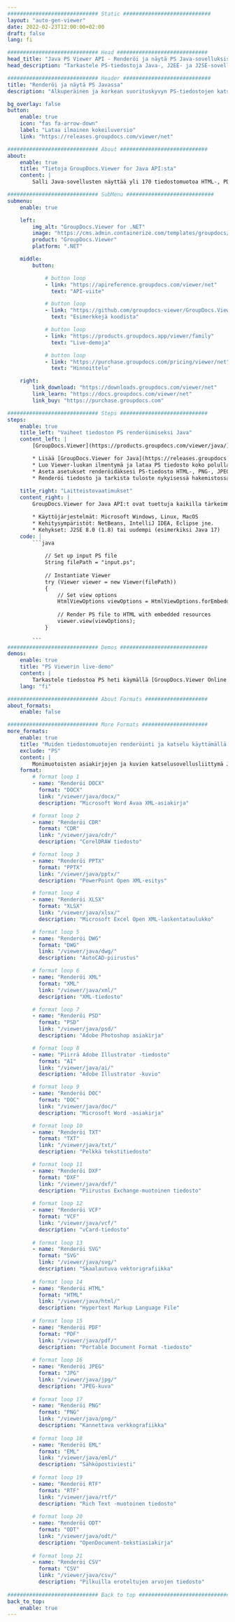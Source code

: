 ```yaml
---
############################# Static ############################
layout: "auto-gen-viewer"
date: 2022-02-23T12:00:00+02:00
draft: false
lang: fi

############################# Head #############################
head_title: "Java PS Viewer API - Renderöi ja näytä PS Java-sovelluksissa"
head_description: "Tarkastele PS-tiedostoja Java-, J2EE- ja J2SE-sovelluksissa. Tukee yli 170 asiakirja- ja kuvatiedostomuodon katselua HTML-, PDF- tai kuvatilassa edistyneillä ominaisuuksilla asiakirjojen katseluvaihtoehtojen hallitsemiseksi."

############################# Header ############################
title: "Renderöi ja näytä PS Javassa" 
description: "Alkuperäinen ja korkean suorituskyvyn PS-tiedostojen katselusovellusliittymä Java-, J2EE- ja J2SE-pohjaisille sovelluksille, joka tukee laajaa valikoimaa lisäominaisuuksia tulostetun asiakirjamuodon ulkoasun mukauttamiseen." 

bg_overlay: false
button:
    enable: true
    icon: "fas fa-arrow-down"
    label: "Lataa ilmainen kokeiluversio"
    link: "https://releases.groupdocs.com/viewer/net"

############################# About ############################
about:
    enable: true
    title: "Tietoja GroupDocs.Viewer for Java API:sta" 
    content: |
        Salli Java-sovellusten näyttää yli 170 tiedostomuotoa HTML-, PDF- tai kuvatiloissa käyttämällä GroupDocs.Viewer for Java API -sovellusliittymiä ilman lisäohjelmistoja. kuten Microsoft Office, Apache Open Office, Adobe Acrobat Reader jne. Kehittäjät voivat helposti tarkastella kaikkia suosittuja kuvia ja asiakirjatyyppejä, mukaan lukien Microsoft Office, OpenDocument, HTML, PDF, arkisto, kaaviot, Photoshop, AutoCAD ja ohjelmointikieliformaatit Java-sovellusten sisällä. nopea ja laadukas renderöinti.

############################# SubMenu ############################
submenu:
    enable: true

    left:
        img_alt: "GroupDocs.Viewer for .NET"
        image: "https://cms.admin.containerize.com/templates/groupdocs/images/product-logos/90x90-noborder/groupdocs-viewer-net.png"
        product: "GroupDocs.Viewer"
        platform: ".NET"

    middle:
        button:

            # button loop
            - link: "https://apireference.groupdocs.com/viewer/net"
              text: "API-viite"

            # button loop
            - link: "https://github.com/groupdocs-viewer/GroupDocs.Viewer-for-.NET"
              text: "Esimerkkejä koodista"

            # button loop
            - link: "https://products.groupdocs.app/viewer/family"
              text: "Live-demoja"

            # button loop
            - link: "https://purchase.groupdocs.com/pricing/viewer/net"
              text: "Hinnoittelu"

    right:
        link_download: "https://downloads.groupdocs.com/viewer/net"
        link_learn: "https://docs.groupdocs.com/viewer/net"
        link_buy: "https://purchase.groupdocs.com"

############################# Steps ############################
steps:
    enable: true
    title_left: "Vaiheet tiedoston PS renderöimiseksi Java" 
    content_left: |
        [GroupDocs.Viewer](https://products.groupdocs.com/viewer/java/) avulla voit hahmontaa PS HTML-, JPEG-, PNG- tai PDF-muotoon muutamassa vaiheessa.

        * Lisää [GroupDocs.Viewer for Java](https://releases.groupdocs.com/viewer/java/) projektisi riippuvuudeksi. 
        * Luo Viewer-luokan ilmentymä ja lataa PS tiedosto koko polulla. 
        * Aseta asetukset renderöidäksesi PS-tiedosto HTML-, PNG-, JPEG- tai PDF-muotoon. 
        * Renderöi tiedosto ja tarkista tuloste nykyisessä hakemistossa. 
        
    title_right: "Laitteistovaatimukset" 
    content_right: |
        GroupDocs.Viewer for Java API:t ovat tuettuja kaikilla tärkeimmillä alustoilla ja käyttöjärjestelmillä. Ennen kuin suoritat alla olevan koodin, varmista, että olet asentanut järjestelmääsi seuraavat edellytykset.

        * Käyttöjärjestelmät: Microsoft Windows, Linux, MacOS 
        * Kehitysympäristöt: NetBeans, IntelliJ IDEA, Eclipse jne. 
        * Kehykset: J2SE 8.0 (1.8) tai uudempi (esimerkiksi Java 17) 
    code: |
        ```java
                        
            // Set up input PS file
            String filePath = "input.ps";
        
            // Instantiate Viewer
            try (Viewer viewer = new Viewer(filePath))
            {
            	// Set view options 
            	HtmlViewOptions viewOptions = HtmlViewOptions.forEmbeddedResources();
                    
            	// Render PS file to HTML with embedded resources
            	viewer.view(viewOptions);
            }
             
        ```
############################# Demos ############################
demos:
    enable: true
    title: "PS Viewerin live-demo"
    content: |
        Tarkastele tiedostoa PS heti käymällä [GroupDocs.Viewer Online Apps](https://products.groupdocs.app/viewer/ps) -sivustolla.
    lang: "fi"

############################# About Formats ####################
about_formats:
    enable: false

############################# More Formats #####################
more_formats:
    enable: true
    title: "Muiden tiedostomuotojen renderöinti ja katselu käyttämällä Java"
    exclude: "PS"
    content: |
        Monimuotoisten asiakirjojen ja kuvien katselusovellusliittymä Javalle. Katso joitain suosittuja tiedostomuotoja alla ilman ulkoisia katseluohjelmia.
    format: 
        # format loop 1
        - name: "Renderöi DOCX"
          format: "DOCX"
          link: "/viewer/java/docx/"
          description: "Microsoft Word Avaa XML-asiakirja" 

        # format loop 2
        - name: "Renderöi CDR" 
          format: "CDR"
          link: "/viewer/java/cdr/"
          description: "CorelDRAW tiedosto" 

        # format loop 3
        - name: "Renderöi PPTX"
          format: "PPTX"
          link: "/viewer/java/pptx/"
          description: "PowerPoint Open XML-esitys" 

        # format loop 4
        - name: "Renderöi XLSX"
          format: "XLSX"
          link: "/viewer/java/xlsx/"
          description: "Microsoft Excel Open XML-laskentataulukko" 

        # format loop 5
        - name: "Renderöi DWG"
          format: "DWG"
          link: "/viewer/java/dwg/"
          description: "AutoCAD-piirustus"

        # format loop 6
        - name: "Renderöi XML"
          format: "XML"
          link: "/viewer/java/xml/"
          description: "XML-tiedosto"

        # format loop 7
        - name: "Renderöi PSD"
          format: "PSD"
          link: "/viewer/java/psd/"
          description: "Adobe Photoshop asiakirja"

        # format loop 8
        - name: "Piirrä Adobe Illustrator -tiedosto"
          format: "AI"
          link: "/viewer/java/ai/"
          description: "Adobe Illustrator -kuvio"

        # format loop 9
        - name: "Renderöi DOC"
          format: "DOC"
          link: "/viewer/java/doc/"
          description: "Microsoft Word -asiakirja" 

        # format loop 10
        - name: "Renderöi TXT" 
          format: "TXT"
          link: "/viewer/java/txt/"
          description: "Pelkkä tekstitiedosto" 

        # format loop 11
        - name: "Renderöi DXF" 
          format: "DXF"
          link: "/viewer/java/dxf/"
          description: "Piirustus Exchange-muotoinen tiedosto"  
          
        # format loop 12
        - name: "Renderöi VCF"
          format: "VCF"
          link: "/viewer/java/vcf/"
          description: "vCard-tiedosto"  
              
        # format loop 13
        - name: "Renderöi SVG"
          format: "SVG"
          link: "/viewer/java/svg/"
          description: "Skaalautuva vektorigrafiikka" 
          
        # format loop 14
        - name: "Renderöi HTML"
          format: "HTML"
          link: "/viewer/java/html/"
          description: "Hypertext Markup Language File" 
          
        # format loop 15
        - name: "Renderöi PDF"
          format: "PDF"
          link: "/viewer/java/pdf/"
          description: "Portable Document Format -tiedosto"
          
        # format loop 16
        - name: "Renderöi JPEG"
          format: "JPG"
          link: "/viewer/java/jpg/"
          description: "JPEG-kuva"
          
        # format loop 17
        - name: "Renderöi PNG"
          format: "PNG"
          link: "/viewer/java/png/"
          description: "Kannettava verkkografiikka" 
          
        # format loop 18
        - name: "Renderöi EML"
          format: "EML"
          link: "/viewer/java/eml/"
          description: "Sähköpostiviesti" 
          
        # format loop 19
        - name: "Renderöi RTF"
          format: "RTF"
          link: "/viewer/java/rtf/"
          description: "Rich Text -muotoinen tiedosto" 
          
        # format loop 20
        - name: "Renderöi ODT"
          format: "ODT"
          link: "/viewer/java/odt/"
          description: "OpenDocument-tekstiasiakirja" 
          
        # format loop 21
        - name: "Renderöi CSV"
          format: "CSV"
          link: "/viewer/java/csv/"
          description: "Pilkuilla eroteltujen arvojen tiedosto" 
          
############################# Back to top ###############################
back_to_top:
    enable: true
---
```

